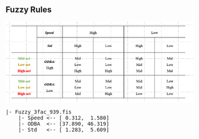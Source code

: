## Fuzzy Rules
![alt text](Fuzzy_rule.png "Title")
<pre>
|- Fuzzy_3fac_939.fis
    |- Speed <-- [ 0.312,  1.580]
    |- ODBA  <-- [37.890, 46.319]
    |- Std   <-- [ 1.283,  5.609]
</pre>
